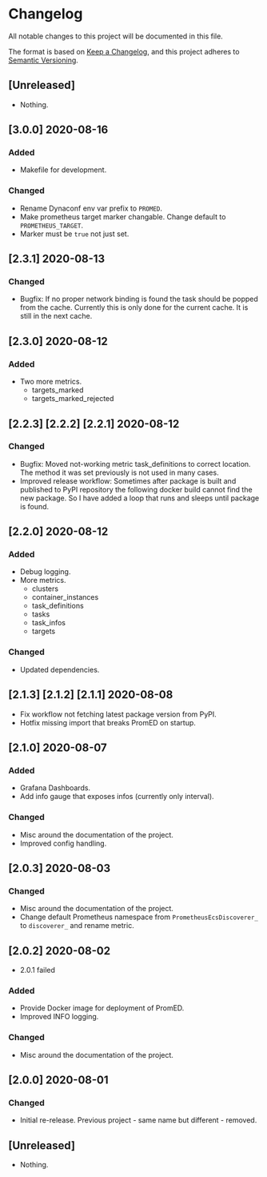 # Changelog

All notable changes to this project will be documented in this file.

The format is based on [Keep a Changelog](https://keepachangelog.com/en/1.0.0/),
and this project adheres to [Semantic Versioning](https://semver.org/spec/v2.0.0.html).

## [Unreleased]

* Nothing.

## [3.0.0] 2020-08-16

### Added

* Makefile for development.

### Changed

* Rename Dynaconf env var prefix to `PROMED`.
* Make prometheus target marker changable. Change default to `PROMETHEUS_TARGET`.
* Marker must be `true` not just set.

## [2.3.1] 2020-08-13

### Changed

* Bugfix: If no proper network binding is found the task should be popped from 
    the cache. Currently this is only done for the current cache. It is still 
    in the next cache.

## [2.3.0] 2020-08-12

### Added 

* Two more metrics.
    * targets_marked
    * targets_marked_rejected

## [2.2.3] [2.2.2] [2.2.1] 2020-08-12

### Changed

* Bugfix: Moved not-working metric task_definitions to correct location. The 
    method it was set previously is not used in many cases.
* Improved release workflow: Sometimes after package is built and published to
    PyPI repository the following docker build cannot find the new package. So 
    I have added a loop that runs and sleeps until package is found.

## [2.2.0] 2020-08-12

### Added

* Debug logging.
* More metrics.
    * clusters
    * container_instances
    * task_definitions
    * tasks
    * task_infos
    * targets

### Changed

* Updated dependencies.

## [2.1.3] [2.1.2] [2.1.1] 2020-08-08

* Fix workflow not fetching latest package version from PyPI.
* Hotfix missing import that breaks PromED on startup.

## [2.1.0] 2020-08-07

### Added

* Grafana Dashboards.
* Add info gauge that exposes infos (currently only interval).

### Changed

* Misc around the documentation of the project.
* Improved config handling.

## [2.0.3] 2020-08-03

### Changed

* Misc around the documentation of the project.
* Change default Prometheus namespace from `PrometheusEcsDiscoverer_` to
    `discoverer_` and rename metric.

## [2.0.2] 2020-08-02

* 2.0.1 failed

### Added

* Provide Docker image for deployment of PromED.
* Improved INFO logging.

### Changed

* Misc around the documentation of the project.

## [2.0.0] 2020-08-01

### Changed

* Initial re-release. Previous project - same name but different - removed.

## [Unreleased]

* Nothing.
